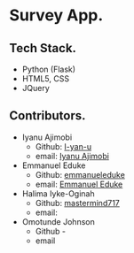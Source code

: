 # Survey App.

## Tech Stack.

- Python (Flask) 
- HTML5, CSS
- JQuery

## Contributors. 

- Iyanu Ajimobi
  - Github: [I-yan-u](https://github.com/I-yan-u)
  - email: [Iyanu Ajimobi](mailto:iyanuajimobi5000@outlook.com)
- Emmanuel Eduke
  - Github: [emmanueleduke](https://github.com/emmanueleduke)
  - email: [Emmanuel Eduke](mailto:#) 
- Halima Iyke-Oginah
  - Github: [mastermind717](https://github.com/mastermind717)
  - email:  
- Omotunde Johnson
  - Github - [](https://github.com/)
  - email 